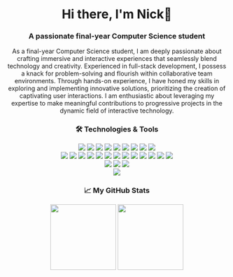 <h1 align="center">Hi there, I'm Nick👋</h1>
<h3 align="center">A passionate final-year Computer Science student</h3>

<p align="center">
As a final-year Computer Science student, I am deeply passionate about crafting immersive and interactive experiences that seamlessly blend technology and creativity. Experienced in full-stack development, I possess a knack for problem-solving and flourish within collaborative team environments. Through hands-on experience, I have honed my skills in exploring and implementing innovative solutions, prioritizing the creation of captivating user interactions. I am enthusiastic about leveraging my expertise to make meaningful contributions to progressive projects in the dynamic field of interactive technology.
</p>

<h3 align="center">🛠 Technologies & Tools</h3>
<p align="center">
<!-- Programming Languages -->
<img src="https://img.shields.io/badge/C-00599C?style=flat-square&logo=c&logoColor=white" />
<img src="https://img.shields.io/badge/C++-00599C?style=flat-square&logo=c%2B%2B&logoColor=white" />
<img src="https://img.shields.io/badge/C%23-239120?style=flat-square&logo=c-sharp&logoColor=white" />
<img src="https://img.shields.io/badge/HTML5-E34F26?style=flat-square&logo=html5&logoColor=white" />
<img src="https://img.shields.io/badge/JavaScript-F7DF1E?style=flat-square&logo=javascript&logoColor=black" />
<img src="https://img.shields.io/badge/Python-3776AB?style=flat-square&logo=python&logoColor=white" />
<img src="https://img.shields.io/badge/TypeScript-007ACC?style=flat-square&logo=typescript&logoColor=white" />
<img src="https://img.shields.io/badge/SQL-4479A1?style=flat-square&logo=mysql&logoColor=white" />
<img src="https://img.shields.io/badge/Dart-0175C2?style=flat-square&logo=dart&logoColor=white" />
<br />
<!-- Technologies -->
<img src="https://img.shields.io/badge/Git-F05032?style=flat-square&logo=git&logoColor=white" />
<img src="https://img.shields.io/badge/jQuery-0769AD?style=flat-square&logo=jquery&logoColor=white" />
<img src="https://img.shields.io/badge/Node.js-339933?style=flat-square&logo=node.js&logoColor=white" />
<img src="https://img.shields.io/badge/Linux-FCC624?style=flat-square&logo=linux&logoColor=black" />
<img src="https://img.shields.io/badge/Flutter-02569B?style=flat-square&logo=flutter&logoColor=white" />
<img src="https://img.shields.io/badge/Angular-DD0031?style=flat-square&logo=angular&logoColor=white" />
<img src="https://img.shields.io/badge/React-20232A?style=flat-square&logo=react&logoColor=61DAFB" />
<img src="https://img.shields.io/badge/Unity_3D-000000?style=flat-square&logo=unity&logoColor=white" />
<img src="https://img.shields.io/badge/Bootstrap-7952B3?style=flat-square&logo=bootstrap&logoColor=white" />
<img src="https://img.shields.io/badge/Docker-2496ED?style=flat-square&logo=docker&logoColor=white" />
<img src="https://img.shields.io/badge/MongoDB-47A248?style=flat-square&logo=mongodb&logoColor=white" />
<img src="https://img.shields.io/badge/Express.js-000000?style=flat-square&logo=express&logoColor=white" />
<img src="https://img.shields.io/badge/Flask-000000?style=flat-square&logo=flask&logoColor=white" />
<br />
<!-- Data Formats -->
<img src="https://img.shields.io/badge/XML-FF6600?style=flat-square&logo=xml&logoColor=white" />
<img src="https://img.shields.io/badge/JSON-000000?style=flat-square&logo=json&logoColor=white" />
<img src="https://img.shields.io/badge/YAML-000000?style=flat-square&logo=yaml&logoColor=white" />
<br />
<!-- Design Tools -->
<img src="https://img.shields.io/badge/Figma-F24E1E?style=flat-square&logo=figma&logoColor=white" />
</p>

<h3 align="center">📈 My GitHub Stats</h3>
<p align="center">
  <!-- GitHub Stats Card -->
  <img src="https://github-readme-stats.vercel.app/api?username=nikosgiov&show_icons=true&include_all_commits=true&theme=graywhite&bg_color=0,EC6C6C,FFD479,FFFC79,73FA79&hide_title=true&line_height=21" style="height: 150px; width: auto;"/>
  <!-- Most Used Languages Card -->
  <img src="https://github-readme-stats.vercel.app/api/top-langs/?username=nikosgiov&theme=graywhite&bg_color=0,EC6C6C,FFD479,FFFC79,73FA79&layout=compact" style="height: 150px; width: auto;"/>
</p>
